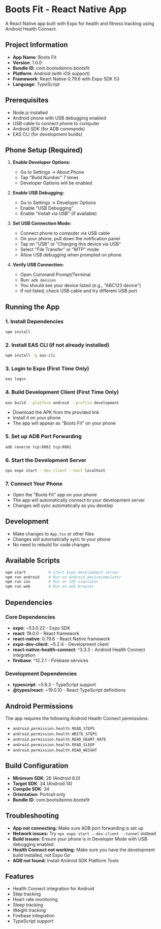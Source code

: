 # Boots Fit - React Native App

A React Native app built with Expo for health and fitness tracking using Android Health Connect.

## Project Information

- **App Name**: Boots Fit
- **Version**: 1.0.0
- **Bundle ID**: com.bootsdsinno.bootsfit
- **Platform**: Android (with iOS support)
- **Framework**: React Native 0.79.6 with Expo SDK 53
- **Language**: TypeScript

## Prerequisites

- Node.js installed
- Android phone with USB debugging enabled
- USB cable to connect phone to computer
- Android SDK (for ADB commands)
- EAS CLI (for development builds)

## Phone Setup (Required)

1. **Enable Developer Options:**
   - Go to Settings → About Phone
   - Tap "Build Number" 7 times
   - Developer Options will be enabled

2. **Enable USB Debugging:**
   - Go to Settings → Developer Options
   - Enable "USB Debugging"
   - Enable "Install via USB" (if available)

3. **Set USB Connection Mode:**
   - Connect phone to computer via USB cable
   - On your phone, pull down the notification panel
   - Tap on "USB" or "Charging this device via USB"
   - Select "File Transfer" or "MTP" mode
   - Allow USB debugging when prompted on phone

4. **Verify USB Connection:**
   - Open Command Prompt/Terminal
   - Run: `adb devices`
   - You should see your device listed (e.g., "ABC123 device")
   - If not listed, check USB cable and try different USB port

## Running the App

### 1. Install Dependencies
```bash
npm install
```

### 2. Install EAS CLI (if not already installed)
```bash
npm install -g eas-cli
```

### 3. Login to Expo (First Time Only)
```bash
eas login
```

### 4. Build Development Client (First Time Only)
```bash
eas build --platform android --profile development
```
- Download the APK from the provided link
- Install it on your phone
- The app will appear as "Boots Fit" on your phone

### 5. Set up ADB Port Forwarding
```bash
adb reverse tcp:8081 tcp:8081
```

### 6. Start the Development Server
```bash
npx expo start --dev-client --host localhost
```

### 7. Connect Your Phone
- Open the "Boots Fit" app on your phone
- The app will automatically connect to your development server
- Changes will sync automatically as you develop

## Development

- Make changes to `App.tsx` or other files
- Changes will automatically sync to your phone
- No need to rebuild for code changes

## Available Scripts

```bash
npm start          # Start Expo development server
npm run android    # Run on Android device/emulator
npm run ios        # Run on iOS simulator
npm run web        # Run on web browser
```

## Dependencies

### Core Dependencies
- **expo**: ~53.0.22 - Expo SDK
- **react**: 19.0.0 - React framework
- **react-native**: 0.79.6 - React Native framework
- **expo-dev-client**: ~5.2.4 - Development client
- **react-native-health-connect**: ^3.3.3 - Android Health Connect integration
- **firebase**: ^12.2.1 - Firebase services

### Development Dependencies
- **typescript**: ~5.8.3 - TypeScript support
- **@types/react**: ~19.0.10 - React TypeScript definitions

## Android Permissions

The app requires the following Android Health Connect permissions:
- `android.permission.health.READ_STEPS`
- `android.permission.health.WRITE_STEPS`
- `android.permission.health.READ_HEART_RATE`
- `android.permission.health.READ_SLEEP`
- `android.permission.health.READ_WEIGHT`

## Build Configuration

- **Minimum SDK**: 26 (Android 8.0)
- **Target SDK**: 34 (Android 14)
- **Compile SDK**: 34
- **Orientation**: Portrait only
- **Bundle ID**: com.bootsdsinno.bootsfit

## Troubleshooting

- **App not connecting:** Make sure ADB port forwarding is set up
- **Network issues:** Try `npx expo start --dev-client --tunnel` instead
- **Build issues:** Ensure your phone is in Developer Mode with USB debugging enabled
- **Health Connect not working:** Make sure you have the development build installed, not Expo Go
- **ADB not found:** Install Android SDK Platform Tools

## Features

- Health Connect integration for Android
- Step tracking
- Heart rate monitoring
- Sleep tracking
- Weight tracking
- Firebase integration
- TypeScript support
